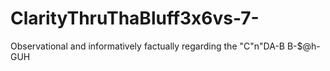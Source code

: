 # ClarityThruThaBluff3x6vs-7-
Observational and informatively factually regarding the "C"n"DA-B B-$@h-GUH

